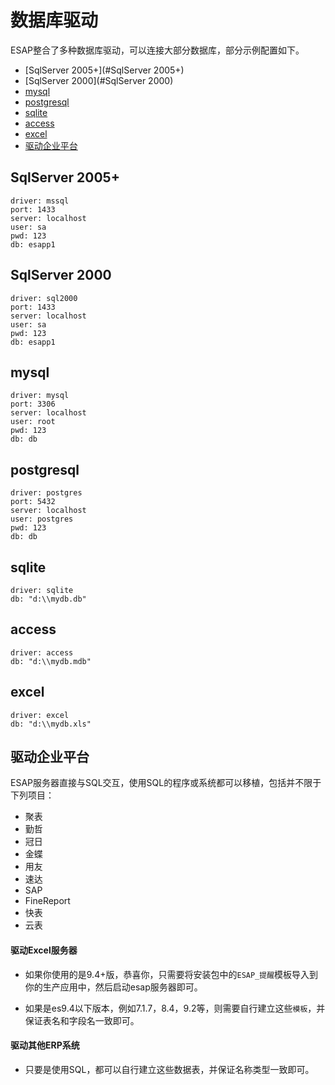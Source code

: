 # 数据库驱动
ESAP整合了多种数据库驱动，可以连接大部分数据库，部分示例配置如下。

* [SqlServer 2005+](#SqlServer 2005+)
* [SqlServer 2000](#SqlServer 2000)
* [mysql](#mysql)
* [postgresql](#postgresql)
* [sqlite](#sqlite)
* [access](#access)
* [excel](#excel)
* [驱动企业平台](#驱动企业平台)

## SqlServer 2005+
```
driver: mssql
port: 1433
server: localhost
user: sa
pwd: 123
db: esapp1
```

## SqlServer 2000
```
driver: sql2000
port: 1433
server: localhost
user: sa
pwd: 123
db: esapp1
```

## mysql
```
driver: mysql
port: 3306
server: localhost
user: root
pwd: 123
db: db
```

## postgresql
```
driver: postgres
port: 5432
server: localhost
user: postgres
pwd: 123
db: db
```

## sqlite
```
driver: sqlite
db: "d:\\mydb.db"
```

## access
```
driver: access
db: "d:\\mydb.mdb"
```

## excel
```
driver: excel
db: "d:\\mydb.xls"
```

## 驱动企业平台
ESAP服务器直接与SQL交互，使用SQL的程序或系统都可以移植，包括并不限于下列项目：

+ 聚表
+ 勤哲
+ 冠日
+ 金蝶
+ 用友
+ 速达
+ SAP
+ FineReport
+ 快表
+ 云表

#### 驱动Excel服务器

* 如果你使用的是9.4+版，恭喜你，只需要将安装包中的`ESAP_提醒`模板导入到你的生产应用中，然后启动esap服务器即可。

* 如果是es9.4以下版本，例如7.1.7，8.4，9.2等，则需要自行建立这些`模板`，并保证表名和字段名一致即可。

#### 驱动其他ERP系统

* 只要是使用SQL，都可以自行建立这些数据表，并保证名称类型一致即可。
